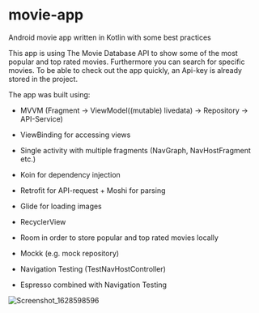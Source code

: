 # movie-app
Android movie app written in Kotlin with some best practices

This app is using The Movie Database API to show some of the most popular and top rated movies. Furthermore you can search for specific movies. To be able to check out the app quickly, an Api-key is already stored in the project.

The app was built using:

- MVVM (Fragment -> ViewModel((mutable) livedata) -> Repository -> API-Service)
- ViewBinding for accessing views
- Single activity with multiple fragments (NavGraph, NavHostFragment etc.)
- Koin for dependency injection
- Retrofit for API-request + Moshi for parsing
- Glide for loading images
- RecyclerView
- Room in order to store popular and top rated movies locally

- Mockk (e.g. mock repository)
- Navigation Testing (TestNavHostController)
- Espresso combined with Navigation Testing

![Screenshot_1628598596](https://user-images.githubusercontent.com/45032075/128867815-b5510db1-9c1a-4bf3-b65d-62df48697b79.png)
